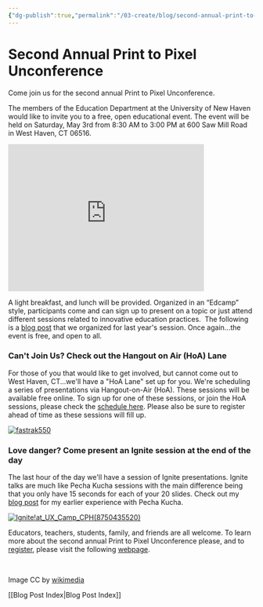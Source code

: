 ```yaml
---
{"dg-publish":true,"permalink":"/03-create/blog/second-annual-print-to-pixel-unconference/","title":"Second Annual Print to Pixel Unconference - May 3rd, 2014 #print2pixel"}
---
```


# Second Annual Print to Pixel Unconference

Come join us for the second annual Print to Pixel Unconference.

The members of the Education Department at the University of New Haven would like to invite you to a free, open educational event. The event will be held on Saturday, May 3rd from 8:30 AM to 3:00 PM at 600 Saw Mill Road in West Haven, CT 06516.

<iframe style="border: 0;" src="https://www.google.com/maps/embed?pb=!1m14!1m8!1m3!1d23991.020388862984!2d-72.977962!3d41.268002!3m2!1i1024!2i768!4f13.1!3m3!1m2!1s0x89e8761bad9a7dcf%3A0x276103dbcd019067!2s600+Saw+Mill+Rd!5e0!3m2!1sen!2sus!4v1398079592417" width="400" height="300" frameborder="0"></iframe>

A light breakfast, and lunch will be provided. Organized in an “Edcamp” style, participants come and can sign up to present on a topic or just attend different sessions related to innovative education practices.  The following is a [blog post](http://wiobyrne.com/unpreparing-for-an-unconference/) that we organized for last year's session. Once again...the event is free, and open to all. 

### Can't Join Us? Check out the Hangout on Air (HoA) Lane

For those of you that would like to get involved, but cannot come out to West Haven, CT...we'll have a "HoA Lane" set up for you. We're scheduling a series of presentations via Hangout-on-Air (HoA). These sessions will be available free online. To sign up for one of these sessions, or join the HoA sessions, please check the [schedule here](http://www.newhaven.edu/4486/academic-departments/education/print-pixel-unconference/agenda/). Please also be sure to register ahead of time as these sessions will fill up.

[![fastrak550](images/fastrak550-300x195.jpg)](http://wiobyrne.com/wp-content/uploads/2014/04/fastrak550.jpg)

### Love danger? Come present an Ignite session at the end of the day

The last hour of the day we'll have a session of Ignite presentations. Ignite talks are much like Pecha Kucha sessions with the main difference being that you only have 15 seconds for each of your 20 slides. Check out my [blog post](http://wiobyrne.com/creating-delivering-a-pecha-kucha-style-research-presentation/) for my earlier experience with Pecha Kucha.

[![Ignite!_at_UX_Camp_CPH_(8750435520)](images/Ignite_at_UX_Camp_CPH_8750435520-225x300.jpg)](http://wiobyrne.com/wp-content/uploads/2014/04/Ignite_at_UX_Camp_CPH_8750435520.jpg)  
  
Educators, teachers, students, family, and friends are all welcome. To learn more about the second annual Print to Pixel Unconference please, and to [register](http://www.newhaven.edu/4486/academic-departments/education/print-pixel-unconference/registration/), please visit the following [webpage](http://unh-mailer.newhaven.edu:81/CT00021203MQ==.HTML?D=2014-04-14).

 

Image CC by [wikimedia](http://commons.wikimedia.org/wiki/File:Ignite!_at_UX_Camp_CPH_(8750435520).jpg)

[[Blog Post Index\|Blog Post Index]]